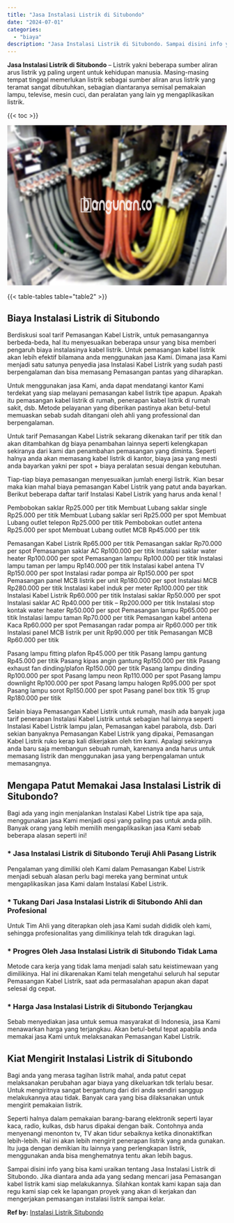 ```yaml
---
title: "Jasa Instalasi Listrik di Situbondo"
date: "2024-07-01"
categories: 
  - "biaya"
description: "Jasa Instalasi Listrik di Situbondo. Sampai disini info yang bisa kami uraikan tentang Jasa Instalasi Listrik di Situbondo. Jika diantara anda ada yang sedan..."
---
```


**Jasa Instalasi Listrik di Situbondo** – Listrik yakni beberapa sumber aliran arus listrik yg paling urgent untuk kehidupan manusia. Masing-masing tempat tinggal memerlukan listrik sebagai sumber aliran arus listrik yang teramat sangat dibutuhkan, sebagian diantaranya semisal pemakaian lampu, televise, mesin cuci, dan peralatan yang lain yg mengaplikasikan listrik.

{{< toc >}}

![Jasa Instalasi Listrik di Situbondo](/images/instalasi-listrik-murah21.png)

{{< table-tables table="table2" >}}

## Biaya Instalasi Listrik di Situbondo

Berdiskusi soal tarif Pemasangan Kabel Listrik, untuk pemasangannya berbeda-beda, hal itu menyesuaikan beberapa unsur yang bisa memberi pengaruh biaya instalasinya kabel listrik. Untuk pemasangan kabel listrik akan lebih efektif bilamana anda menggunakan jasa Kami. Dimana jasa Kami menjadi satu satunya penyedia jasa Instalasi Kabel Listrik yang sudah pasti berpengalaman dan bisa memasang Pemasangan pantas yang diharapkan.

Untuk menggunakan jasa Kami, anda dapat mendatangi kantor Kami terdekat yang siap melayani pemasangan kabel listrik tipe apapun. Apakah itu pemasangan kabel listrik di rumah, penerapan kabel listrik di rumah sakit, dsb. Metode pelayanan yang diberikan pastinya akan betul-betul memuaskan sebab sudah ditangani oleh ahli yang professional dan berpengalaman.

Untuk tarif Pemasangan Kabel Listrik sekarang dikenakan tarif per titik dan akan ditambahkan dg biaya penambahan lainnya seperti kelengkapan sekiranya dari kami dan penambahan pemasangan yang diminta. Seperti halnya anda akan memasang kabel listrik di kantor, biaya jasa yang mesti anda bayarkan yakni per spot + biaya peralatan sesuai dengan kebutuhan.

Tiap-tiap biaya pemasangan menyesuaikan jumlah energi listrik. Kian besar maka kian mahal biaya pemasangan Kabel Listrik yang patut anda bayarkan. Berikut beberapa daftar tarif Instalasi Kabel Listrik yang harus anda kenal !

Pembobokan saklar Rp25.000 per titik Membuat Lubang saklar single Rp25.000 per titik Membuat Lubang saklar seri Rp25.000 per spot Membuat Lubang outlet telepon Rp25.000 per titik Pembobokan outlet antena Rp25.000 per spot Membuat Lubang outlet MCB Rp45.000 per titik

Pemasangan Kabel Listrik Rp65.000 per titik Pemasangan saklar Rp70.000 per spot Pemasangan saklar AC Rp100.000 per titik Instalasi saklar water heater Rp100.000 per spot Pemasangan lampu Rp100.000 per titik Instalasi lampu taman per lampu Rp140.000 per titik Instalasi kabel antena TV Rp150.000 per spot Instalasi radar pompa air Rp150.000 per spot Pemasangan panel MCB listrik per unit Rp180.000 per spot Instalasi MCB Rp280.000 per titik Instalasi kabel induk per meter Rp100.000 per titik Instalasi Kabel Listrik Rp60.000 per titik Instalasi saklar Rp50.000 per spot Instalasi saklar AC Rp40.000 per titik – Rp200.000 per titik Instalasi stop kontak water heater Rp50.000 per spot Pemasangan lampu Rp65.000 per titik Instalasi lampu taman Rp70.000 per titik Pemasangan kabel antena Kaca Rp60.000 per spot Pemasangan radar pompa air Rp60.000 per titik Instalasi panel MCB listrik per unit Rp90.000 per titik Pemasangan MCB Rp60.000 per titik

Pasang lampu fitting plafon Rp45.000 per titik Pasang lampu gantung Rp45.000 per titik Pasang kipas angin gantung Rp150.000 per titik Pasang exhaust fan dinding/plafon Rp150.000 per titik Pasang lampu dinding Rp100.000 per spot Pasang lampu neon Rp110.000 per spot Pasang lampu downlight Rp100.000 per spot Pasang lampu halogen Rp95.000 per spot Pasang lampu sorot Rp150.000 per spot Pasang panel box titik 15 grup Rp180.000 per titik

Selain biaya Pemasangan Kabel Listrik untuk rumah, masih ada banyak juga tarif penerapan Instalasi Kabel Listrik untuk sebagian hal lainnya seperti Instalasi Kabel Listrik lampu jalan, Pemasangan kabel parabola, dsb. Dari sekian banyaknya Pemasangan Kabel Listrik yang dipakai, Pemasangan Kabel Listrik ruko kerap kali dikerjakan oleh tim kami. Apalagi sekiranya anda baru saja membangun sebuah rumah, karenanya anda harus untuk memasang listrik dan menggunakan jasa yang berpengalaman untuk memasangnya.

## Mengapa Patut Memakai Jasa Instalasi Listrik di Situbondo?

Bagi ada yang ingin menjalankan Instalasi Kabel Listrik tipe apa saja, menggunakan jasa Kami menjadi opsi yang paling pas untuk anda pilih. Banyak orang yang lebih memilih mengaplikasikan jasa Kami sebab beberapa alasan seperti ini!

### \* Jasa Instalasi Listrik di Situbondo Teruji Ahli Pasang Listrik

Pengalaman yang dimiliki oleh Kami dalam Pemasangan Kabel Listrik menjadi sebuah alasan perlu bagi mereka yang berminat untuk mengaplikasikan jasa Kami dalam Instalasi Kabel Listrik.

### \* Tukang Dari Jasa Instalasi Listrik di Situbondo Ahli dan Profesional

Untuk Tim Ahli yang diterapkan oleh jasa Kami sudah dididik oleh kami, sehingga profesionalitas yang dimilikinya telah tdk diragukan lagi.

### \* Progres Oleh Jasa Instalasi Listrik di Situbondo Tidak Lama

Metode cara kerja yang tidak lama menjadi salah satu keistimewaan yang dimilikinya. Hal ini dikarenakan Kami telah mengetahui seluruh hal seputar Pemasangan Kabel Listrik, saat ada permasalahan apapun akan dapat selesai dg cepat.

### \* Harga Jasa Instalasi Listrik di Situbondo Terjangkau

Sebab menyediakan jasa untuk semua masyarakat di Indonesia, jasa Kami menawarkan harga yang terjangkau. Akan betul-betul tepat apabila anda memakai jasa Kami untuk melaksanakan Pemasangan Kabel Listrik.

## Kiat Mengirit Instalasi Listrik di Situbondo


Bagi anda yang merasa tagihan listrik mahal, anda patut cepat melaksanakan perubahan agar biaya yang dikeluarkan tdk terlalu besar. Untuk mengiritnya sangat bergantung dari diri anda sendiri sanggup melakukannya atau tidak. Banyak cara yang bisa dilaksanakan untuk mengirit pemakaian listrik.

Seperti halnya dalam pemakaian barang-barang elektronik seperti layar kaca, radio, kulkas, dsb harus dipakai dengan baik. Contohnya anda menyenangi menonton tv, TV akan tidur sebaiknya ketika dinonaktifkan lebih-lebih. Hal ini akan lebih mengirit penerapan listrik yang anda gunakan. Itu juga dengan demikian itu lainnya yang perlengkapan listrik, menggunakan anda bisa menghematnya tentu akan lebih bagus.

Sampai disini info yang bisa kami uraikan tentang Jasa Instalasi Listrik di Situbondo. Jika diantara anda ada yang sedang mencari jasa Pemasangan kabel listrik kami siap melakukannya. Silahkan kontak kami kapan saja dan regu kami siap cek ke lapangan proyek yang akan di kerjakan dan mengerjakan pemasangan instalasi listrik sampai kelar.

**Ref by:** [Instalasi Listrik Situbondo](https://id.wikipedia.org/wiki/Instalasi)
